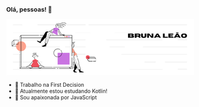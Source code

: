 

<!--
**brvnaleao/brvnaleao** is a ✨ _special_ ✨ repository because its `README.md` (this file) appears on your GitHub profile.

Here are some ideas to get you started:
-->
### Olá, pessoas! 👋
![about-me](https://github.com/brvnaleao/brvnaleao/blob/master/2.png)
- 🔭 Trabalho na First Decision
- 🌱 Atualmente estou estudando Kotlin!
- 👯 Sou apaixonada por JavaScript
<!--
- 🤔 I’m looking for help with ...
- 💬 Ask me about ...
- 📫 How to reach me: ...
- 😄 Pronouns: ...
- ⚡ Fun fact: ...
-->
